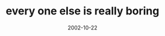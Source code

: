 ---
layout: base.njk
title : 'every one else is really boring' 
view_title : 'every one else is really boring' 
year : '2002' 
date : '2002-10-22' 
img_file : '/drawing/everyoneelseisreallyboring.png' 
html_file : 'everyoneelseisreallyboring' 
next_html : 'maybeshellcallback2.html' 
year_order : '171' 
permalink : "title/{{html_file}}.html"
---